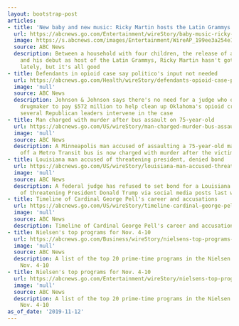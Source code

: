 ```yaml
---
layout: bootstrap-post
articles:
- title: 'New baby and new music: Ricky Martin hosts the Latin Grammys'
  url: https://abcnews.go.com/Entertainment/wireStory/baby-music-ricky-martin-hosts-latin-grammys-66954743
  image: https://s.abcnews.com/images/Entertainment/WireAP_199ee3a254e14e35bd7ac9f43450569e_16x9_992.jpg
  source: ABC News
  description: Between a household with four children, the release of a new single
    and his debut as host of the Latin Grammys, Ricky Martin hasn't gotten much sleep
    lately, but it's all good
- title: Defendants in opioid case say politico's input not needed
  url: https://abcnews.go.com/Health/wireStory/defendants-opioid-case-politicos-input-needed-66954733
  image: 'null'
  source: ABC News
  description: Johnson & Johnson says there's no need for a judge who ordered the
    drugmaker to pay $572 million to help clean up Oklahoma's opioid crisis to let
    several Republican leaders intervene in the case
- title: Man charged with murder after bus assault on 75-year-old
  url: https://abcnews.go.com/US/wireStory/man-charged-murder-bus-assault-75-year-66954346
  image: 'null'
  source: ABC News
  description: A Minneapolis man accused of assaulting a 75-year-old man as he got
    off a Metro Transit bus is now charged with murder after the victim died
- title: Louisiana man accused of threatening president, denied bond
  url: https://abcnews.go.com/US/wireStory/louisiana-man-accused-threatening-president-denied-bond-66954336
  image: 'null'
  source: ABC News
  description: A federal judge has refused to set bond for a Louisiana man accused
    of threatening President Donald Trump via social media posts last week
- title: Timeline of Cardinal George Pell's career and accusations
  url: https://abcnews.go.com/US/wireStory/timeline-cardinal-george-pells-career-accusations-66954116
  image: 'null'
  source: ABC News
  description: Timeline of Cardinal George Pell's career and accusations
- title: Nielsen's top programs for Nov. 4-10
  url: https://abcnews.go.com/Business/wireStory/nielsens-top-programs-nov-10-66953420
  image: 'null'
  source: ABC News
  description: A list of the top 20 prime-time programs in the Nielsen ratings for
    Nov. 4-10
- title: Nielsen's top programs for Nov. 4-10
  url: https://abcnews.go.com/Entertainment/wireStory/nielsens-top-programs-nov-10-66953419
  image: 'null'
  source: ABC News
  description: A list of the top 20 prime-time programs in the Nielsen ratings for
    Nov. 4-10
as_of_date: '2019-11-12'
---
```


